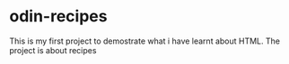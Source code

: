 # odin-recipes
This is my first project to demostrate what i have learnt about HTML.
The project is about recipes 
